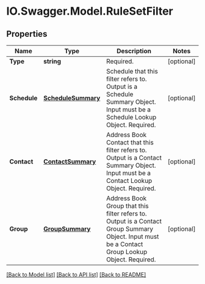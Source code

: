 # IO.Swagger.Model.RuleSetFilter
## Properties

Name | Type | Description | Notes
------------ | ------------- | ------------- | -------------
**Type** | **string** | Required. | [optional] 
**Schedule** | [**ScheduleSummary**](ScheduleSummary.md) | Schedule that this filter refers to. Output is a Schedule Summary Object. Input must be a Schedule Lookup Object. Required. | [optional] 
**Contact** | [**ContactSummary**](ContactSummary.md) | Address Book Contact that this filter refers to. Output is a Contact Summary Object. Input must be a Contact Lookup Object. Required. | [optional] 
**Group** | [**GroupSummary**](GroupSummary.md) | Address Book Group that this filter refers to. Output is a Contact Group Summary Object. Input must be a Contact Group Lookup Object. Required. | [optional] 

[[Back to Model list]](../README.md#documentation-for-models) [[Back to API list]](../README.md#documentation-for-api-endpoints) [[Back to README]](../README.md)

